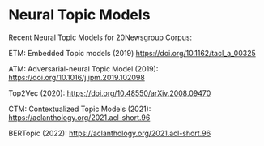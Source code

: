 # Neural Topic Models
Recent Neural Topic Models for 20Newsgroup Corpus:

ETM: Embedded Topic models (2019) https://doi.org/10.1162/tacl_a_00325 

ATM: Adversarial-neural Topic Model (2019): https://doi.org/10.1016/j.ipm.2019.102098

Top2Vec (2020): https://doi.org/10.48550/arXiv.2008.09470

CTM: Contextualized Topic Models (2021): https://aclanthology.org/2021.acl-short.96

BERTopic (2022): https://aclanthology.org/2021.acl-short.96



